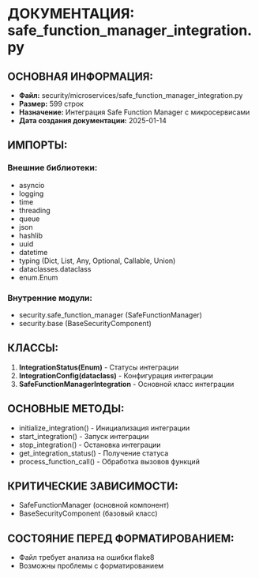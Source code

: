 # ДОКУМЕНТАЦИЯ: safe_function_manager_integration.py

## ОСНОВНАЯ ИНФОРМАЦИЯ:
- **Файл:** security/microservices/safe_function_manager_integration.py
- **Размер:** 599 строк
- **Назначение:** Интеграция Safe Function Manager с микросервисами
- **Дата создания документации:** 2025-01-14

## ИМПОРТЫ:
### Внешние библиотеки:
- asyncio
- logging
- time
- threading
- queue
- json
- hashlib
- uuid
- datetime
- typing (Dict, List, Any, Optional, Callable, Union)
- dataclasses.dataclass
- enum.Enum

### Внутренние модули:
- security.safe_function_manager (SafeFunctionManager)
- security.base (BaseSecurityComponent)

## КЛАССЫ:
1. **IntegrationStatus(Enum)** - Статусы интеграции
2. **IntegrationConfig(dataclass)** - Конфигурация интеграции
3. **SafeFunctionManagerIntegration** - Основной класс интеграции

## ОСНОВНЫЕ МЕТОДЫ:
- initialize_integration() - Инициализация интеграции
- start_integration() - Запуск интеграции
- stop_integration() - Остановка интеграции
- get_integration_status() - Получение статуса
- process_function_call() - Обработка вызовов функций

## КРИТИЧЕСКИЕ ЗАВИСИМОСТИ:
- SafeFunctionManager (основной компонент)
- BaseSecurityComponent (базовый класс)

## СОСТОЯНИЕ ПЕРЕД ФОРМАТИРОВАНИЕМ:
- Файл требует анализа на ошибки flake8
- Возможны проблемы с форматированием
